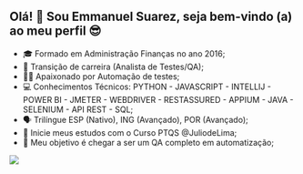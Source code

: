  ## Olá! 👋 Sou Emmanuel Suarez, seja bem-vindo (a) ao meu perfil 😎 

- 🎓 Formado em Administração Finanças no ano 2016;
- 💼 Transição de carreira (Analista de Testes/QA);
- 👩‍💻 Apaixonado por Automação de testes;
- 💻 Conhecimentos Técnicos: PYTHON - JAVASCRIPT - INTELLIJ - POWER BI - JMETER - WEBDRIVER - RESTASSURED - APPIUM - JAVA - SELENIUM - API REST - SQL;
- 🗣️ Trilíngue ESP (Nativo), ING (Avançado), POR (Avançado);
- 📖 Inicie meus estudos com o Curso PTQS @JuliodeLima;
- 🤞 Meu objetivo é chegar a ser um QA completo em automatização;

 
<div> 
  <a href="https://www.linkedin.com/in/im-ej-suarez-qa" target="_blank"><img src="https://img.shields.io/badge/-LinkedIn-%230077B5?style=for-the-badge&logo=linkedin&logoColor=white" target="_blank"></a>     
</div>
